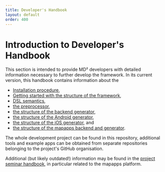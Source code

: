 ```yaml
---
title: Developer's Handbook
layout: default
order: 400
---
```


# Introduction to Developer's Handbook

This section is intended to provide MD² developers with detailed information necessary to further develop the framework.
In its current version, this handbook contains information about the

* [Installation procedure](020_installation-dev.html),
* [Getting started with the structure of the framework](030_getting-started-dev.html),
* [DSL semantics](040_dsl-semantics.html),
* [the preprocessor](050_preprocessor.html),
* [the structure of the backend generator](060_backend-generator.html),
* [the structure of the Android generator](070_android-generator.html),
* [the structure of the iOS generator](080_ios-generator.html), and
* [the structure of the mapapps backend and generator](090_mapapps.html).

The whole development project can be found in this repository, additional tools and example apps can be obtained from separate repositories belonging to the project's GitHub organisation.

Additional (but likely outdated!) information may be found in the [project seminar handbook](https://github.com/ps-md2/md2-documentation), in particular related to the mapapps platform.
